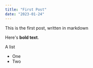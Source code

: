 ```yaml
---
title: "First Post"
date: "2023-01-24"
---
```


This is the first post, written in markdown

Here's **bold text**.

A list

- One
- Two
